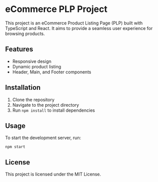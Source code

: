 # eCommerce PLP Project

This project is an eCommerce Product Listing Page (PLP) built with TypeScript and React. It aims to provide a seamless user experience for browsing products.

## Features

- Responsive design
- Dynamic product listing
- Header, Main, and Footer components

## Installation

1. Clone the repository
2. Navigate to the project directory
3. Run `npm install` to install dependencies

## Usage

To start the development server, run:

```
npm start
```

## License

This project is licensed under the MIT License.